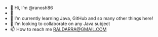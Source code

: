 - 👋 Hi, I’m @ranosh86
- 👀 
- 🌱 I’m currently learning Java, GitHub and so many other things here!
- 💞️ I’m looking to collaborate on any Java subject
- 📫 How to reach me RALDARRA@GMAIL.COM

<!---
ranosh86/ranosh86 is a ✨ special ✨ repository because its `README.md` (this file) appears on your GitHub profile.
You can click the Preview link to take a look at your changes.
--->
